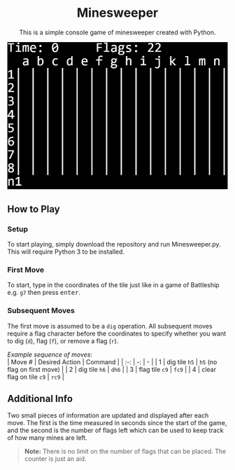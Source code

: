 <div align="center">

  # Minesweeper
  This is a simple console game of minesweeper created with Python.

  ![gameplay](img/gameplay.gif)
</div>

## How to Play

### Setup
To start playing, simply download the repository and run Minesweeper.py. This will require Python 3 to be installed.

### First Move
To start, type in the coordinates of the tile just like in a game of Battleship e.g. `g7` then press <kbd>enter</kbd>.

### Subsequent Moves
The first move is assumed to be a `dig` operation. All subsequent moves require a flag character before the coordinates to specify whether you want to dig (`d`), flag (`f`), or remove a flag (`r`).

*Example sequence of moves:*  
| Move # | Desired Action          | Command                      |
| :-:    | -:                      | -                            |
| 1      | dig tile `h5`           | `h5` (no flag on first move) |
| 2      | dig tile `h6`           | `dh6`                        |
| 3      | flag tile `c9`          | `fc9`                        |
| 4      | clear flag on tile `c9` | `rc9`                        |

## Additional Info
Two small pieces of information are updated and displayed after each move. The first is the time measured in seconds since the start of the game, and the second is the number of flags left which can be used to keep track of how many mines are left.

> **Note:** There is no limit on the number of flags that can be placed. The counter is just an aid.
